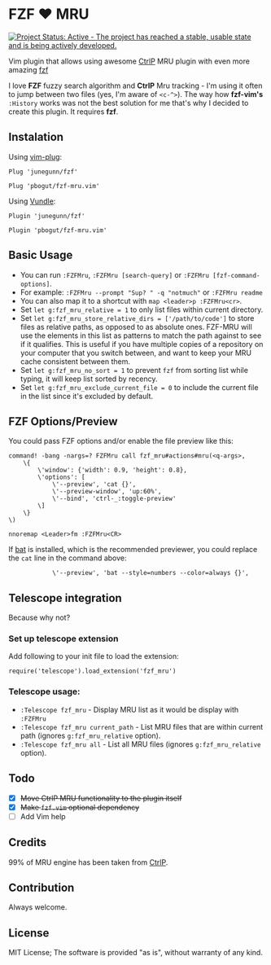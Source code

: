 # FZF :heart: MRU

[![Project Status: Active - The project has reached a stable, usable state and is being actively developed.](http://www.repostatus.org/badges/latest/active.svg)](http://www.repostatus.org/#active)

Vim plugin that allows using awesome [CtrlP](https://github.com/kien/ctrlp.vim)
MRU plugin with even more amazing [fzf](https://github.com/junegunn/fzf)

I love **FZF** fuzzy search algorithm and **CtrlP** Mru tracking - I'm using it
often to jump between two files (yes, I'm aware of `<c-^>`). The way how
**fzf-vim's** `:History` works was not the best solution for me that's why I
decided to create this plugin. It requires **fzf**.

## Instalation

Using [vim-plug](https://github.com/junegunn/vim-plug):

```vim
Plug 'junegunn/fzf'

Plug 'pbogut/fzf-mru.vim'
```

Using [Vundle](https://github.com/VundleVim/Vundle.vim):

```vim
Plugin 'junegunn/fzf'

Plugin 'pbogut/fzf-mru.vim'
```

## Basic Usage
- You can run `:FZFMru`, `:FZFMru [search-query]` or `:FZFMru [fzf-command-options]`.
- For example: `:FZFMru --prompt "Sup? " -q "notmuch"` or `:FZFMru readme`
- You can also map it to a shortcut with `map <leader>p :FZFMru<cr>`.
- Set `let g:fzf_mru_relative = 1` to only list files within current directory.
- Set `let g:fzf_mru_store_relative_dirs = ['/path/to/code']` to store files as
  relative paths, as opposed to as absolute ones.  FZF-MRU will use the elements
  in this list as patterns to match the path against to see if it qualifies.
  This is useful if you have multiple copies of a repository on your computer
  that you switch between, and want to keep your MRU cache consistent between
  them.
- Set `let g:fzf_mru_no_sort = 1` to prevent `fzf` from sorting list while typing, it will keep list sorted by recency.
- Set `let g:fzf_mru_exclude_current_file = 0` to include the current file in the list since it's excluded by default.

## FZF Options/Preview
You could pass FZF options and/or enable the file preview like this:
```vim
command! -bang -nargs=? FZFMru call fzf_mru#actions#mru(<q-args>,
    \{
        \'window': {'width': 0.9, 'height': 0.8},
        \'options': [
            \'--preview', 'cat {}',
            \'--preview-window', 'up:60%',
            \'--bind', 'ctrl-_:toggle-preview'
        \]
    \}
\)

nnoremap <Leader>fm :FZFMru<CR>
```

If [bat](https://github.com/sharkdp/bat) is installed, which is the recommended previewer, you could replace the `cat` line in the command above:
```vim
            \'--preview', 'bat --style=numbers --color=always {}',
```

## Telescope integration
Because why not?

### Set up telescope extension

Add following to your init file to load the extension:
```
require('telescope').load_extension('fzf_mru')
```

### Telescope usage:
- `:Telescope fzf_mru` - Display MRU list as it would be display with `:FZFMru`
- `:Telescope fzf_mru current_path`  - List MRU files that are within current path (ignores `g:fzf_mru_relative` option).
- `:Telescope fzf_mru all` - List all MRU files (ignores `g:fzf_mru_relative` option).

## Todo
- [x] ~~Move CtrlP MRU functionality to the plugin itself~~
- [x] ~~Make `fzf.vim` optional dependency~~
- [ ] Add Vim help

## Credits

99% of MRU engine has been taken from [CtrlP](https://github.com/kien/ctrlp.vim).

## Contribution

Always welcome.

## License

MIT License;
The software is provided "as is", without warranty of any kind.
